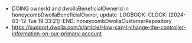 - DOING ownerId and dwollaBeneficialOwnerId in honeycombDwollaBeneficialOwner, update
  :LOGBOOK:
  CLOCK: [2024-03-12 Tue 19:33:21]
  :END:
  honeycombDwollaCustomerRepository
- https://support.dwolla.com/s/article/How-can-I-change-the-controller-information-on-our-primary-account